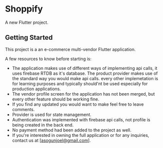 # Shoppify

A new Flutter project.

## Getting Started

This project is a an e-commerce multi-vendor Flutter application.

A few resources to know before starting is:

- The application makes use of different ways of implementing api calls, it uses firebase RTDB as it's database. The product provider makes use of the standard way you would make api calls. every other implemetation is for learning purposes and typically should'nt be used especially for production applications.  
- The vendor profile screen for the application has not been merged, but every other feature should be working fine.  
- If you find any updated you would want to make feel free to leave comments.
- Provider is used for state management.
- Authentication was implemented with firebase api calls, not profile is being created in the back end.
- No payment method had been added to the project as well. 
- If you're interested in owning the full application or for any inquiries, contact us at [asogunjoel@gmail.com]. 

<!-- This is the home screen of the application
![](/assets/images/Screenshot_1664388974.png)

This is the category screen of the application
![](/assets/images/Screenshot_1664434941.png) -->

